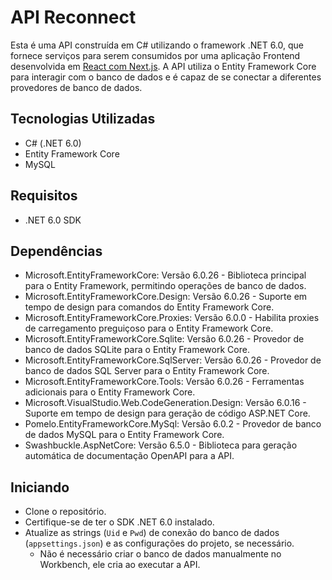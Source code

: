 # API Reconnect
Esta é uma API construída em C# utilizando o framework .NET 6.0, que fornece serviços para serem consumidos por uma aplicação Frontend desenvolvida em [React com Next.js]( https://github.com/49ersRecode/ReconnectReactNext). 
A API utiliza o Entity Framework Core para interagir com o banco de dados e é capaz de se conectar a diferentes provedores de banco de dados.

## Tecnologias Utilizadas
- C# (.NET 6.0)
- Entity Framework Core
- MySQL
## Requisitos
- .NET 6.0 SDK

## Dependências

- Microsoft.EntityFrameworkCore: Versão 6.0.26 - Biblioteca principal para o Entity Framework, permitindo operações de banco de dados.
- Microsoft.EntityFrameworkCore.Design: Versão 6.0.26 - Suporte em tempo de design para comandos do Entity Framework Core.
- Microsoft.EntityFrameworkCore.Proxies: Versão 6.0.0 - Habilita proxies de carregamento preguiçoso para o Entity Framework Core.
- Microsoft.EntityFrameworkCore.Sqlite: Versão 6.0.26 - Provedor de banco de dados SQLite para o Entity Framework Core.
- Microsoft.EntityFrameworkCore.SqlServer: Versão 6.0.26 - Provedor de banco de dados SQL Server para o Entity Framework Core.
- Microsoft.EntityFrameworkCore.Tools: Versão 6.0.26 - Ferramentas adicionais para o Entity Framework Core.
- Microsoft.VisualStudio.Web.CodeGeneration.Design: Versão 6.0.16 - Suporte em tempo de design para geração de código ASP.NET Core.
- Pomelo.EntityFrameworkCore.MySql: Versão 6.0.2 - Provedor de banco de dados MySQL para o Entity Framework Core.
- Swashbuckle.AspNetCore: Versão 6.5.0 - Biblioteca para geração automática de documentação OpenAPI para a API.

## Iniciando
- Clone o repositório.
- Certifique-se de ter o SDK .NET 6.0 instalado.
- Atualize as strings (`Uid` e `Pwd`) de conexão do banco de dados (`appsettings.json`) e as configurações do projeto, se necessário.
    - Não é necessário criar o banco de dados manualmente no Workbench, ele cria ao executar a API.